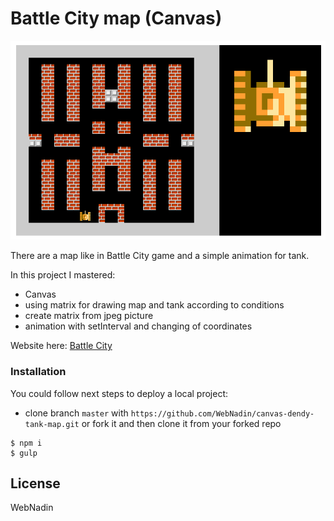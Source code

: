 # Battle City map (Canvas)

![Battle City](https://github.com/WebNadin/canvas-dendy-tank-map/raw/master/src/images/map-tank.png)

There are a map like in Battle City game and a simple animation for tank.

 In this project I mastered:
 - Canvas
 - using matrix for drawing map and tank according to conditions
 - create matrix from jpeg picture
 - animation with setInterval and changing of coordinates

 Website here: [Battle City](http://webnadin.inf.ua/battle-city/)

### Installation

You could follow next steps to deploy a local project:
 - clone branch `master` with `https://github.com/WebNadin/canvas-dendy-tank-map.git` or fork it and then clone it from your forked repo

 ```
$ npm i
$ gulp
```


License
----

WebNadin